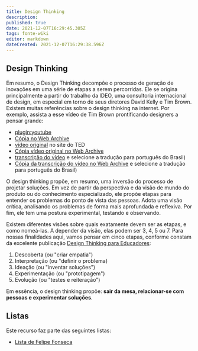 ```yaml
---
title: Design Thinking
description: 
published: true
date: 2021-12-07T16:29:45.305Z
tags: fonte-wiki
editor: markdown
dateCreated: 2021-12-07T16:29:38.596Z
---
```


## Design Thinking 

Em resumo, o Design Thinking decompõe o processo de geração de inovações em uma série de etapas a serem percorridas. Ele se origina principalmente a partir do trabalho da IDEO, uma consultoria internacional de design, em especial em torno de seus diretores David Kelly e Tim Brown. Existem muitas referências sobre o design thinking na internet. Por exemplo, assista a esse vídeo de Tim Brown prontificando designers a pensar grande:

- [plugin:youtube](https://www.youtube.com/watch?v=UAinLaT42xY)
- [Cópia no Web Archive](https://web.archive.org/web/20211124160901/https://www.youtube.com/watch?v=UAinLaT42xY)
- [vídeo original](https://www.ted.com/talks/tim_brown_designers_think_big) no site do TED
- [Cópia vídeo original no Web Archive](https://web.archive.org/web/20210803032103/https://www.ted.com/talks/tim_brown_designers_think_big)
- [transcrição do vídeo](https://www.ted.com/talks/tim_brown_designers_think_big/transcript) e selecione a tradução para português do Brasil)
- [Cópia da transcrição do vídeo no Web Archive](https://web.archive.org/web/20210415164310/https://www.ted.com/talks/tim_brown_designers_think_big/transcript) e selecione a tradução para português do Brasil)

O design thinking propõe, em resumo, uma inversão do processo de projetar soluções. Em vez de partir da perspectiva e da visão de mundo do produto ou do conhecimento especializado, ele propõe etapas para entender os problemas do ponto de vista das pessoas. Adota uma visão crítica, analisando os problemas de forma mais aprofundada e reflexiva. Por fim, ele tem uma postura experimental, testando e observando.

Existem diferentes visões sobre quais exatamente devem ser as etapas, e como nomeá-las. A depender da visão, elas podem ser 3, 4, 5 ou 7. Para nossas finalidades aqui, vamos pensar em cinco etapas, conforme constam da excelente publicação [Design Thinking para Educadores](#design-thinking-para-educadores):

1. Descoberta (ou "criar empatia")
2. Interpretação (ou "definir o problema)
3. Ideação (ou "inventar soluções")
4. Experimentação (ou "prototipagem")
5. Evolução (ou "testes e reiteração")

Em essência, o design thinking propõe: __sair da mesa, relacionar-se com pessoas e experimentar soluções__.


## Listas

Este recurso faz parte das seguintes listas:

 - [Lista de Felipe Fonseca](/listas/felipe-fonseca)
